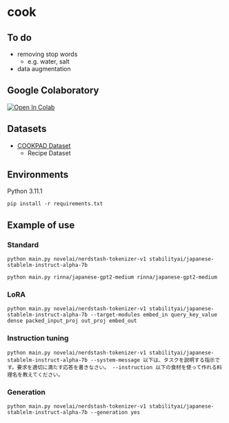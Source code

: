 # cook

## To do
- removing stop words
    - e.g. water, salt
- data augmentation

## Google Colaboratory
[![Open In Colab](https://colab.research.google.com/assets/colab-badge.svg)](https://colab.research.google.com/drive/1ad8CKAOHuK5dnqvufVwrDTmIGH7SDTEw?usp=sharing)

## Datasets
- [COOKPAD Dataset](https://www.nii.ac.jp/dsc/idr/cookpad/cookpad.html)
    - Recipe Dataset

## Environments
Python 3.11.1
```
pip install -r requirements.txt
```

## Example of use
### Standard
```
python main.py novelai/nerdstash-tokenizer-v1 stabilityai/japanese-stablelm-instruct-alpha-7b
```
```
python main.py rinna/japanese-gpt2-medium rinna/japanese-gpt2-medium
```

### LoRA
```
python main.py novelai/nerdstash-tokenizer-v1 stabilityai/japanese-stablelm-instruct-alpha-7b --target-modules embed_in query_key_value dense packed_input_proj out_proj embed_out
```

### Instruction tuning
```
python main.py novelai/nerdstash-tokenizer-v1 stabilityai/japanese-stablelm-instruct-alpha-7b --system-message 以下は、タスクを説明する指示です。要求を適切に満たす応答を書きなさい。 --instruction 以下の食材を使って作れる料理名を教えてください。
```

### Generation
```
python main.py novelai/nerdstash-tokenizer-v1 stabilityai/japanese-stablelm-instruct-alpha-7b --generation yes
```
